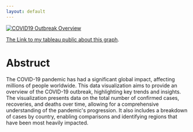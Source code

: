 ```yaml
---
layout: default
---
```


<div class='tableauPlaceholder' id='viz1717589197555' style='position: relative'>
  <noscript>
    <a href='#'>
      <img alt='COVID19 Outbreak Overview' src='https:&#47;&#47;public.tableau.com&#47;static&#47;images&#47;XG&#47;XGQDRKT6P&#47;1_rss.png' style='border: none' />
    </a>
  </noscript>
  <object class='tableauViz'  style='display:none;'>
    <param name='host_url' value='https%3A%2F%2Fpublic.tableau.com%2F' /> 
    <param name='embed_code_version' value='3' /> <param name='path' value='shared&#47;XGQDRKT6P' /> 
    <param name='toolbar' value='yes' />
    <param name='static_image' value='https:&#47;&#47;public.tableau.com&#47;static&#47;images&#47;XG&#47;XGQDRKT6P&#47;1.png' /> 
    <param name='animate_transition' value='yes' />
    <param name='display_static_image' value='yes' /><param name='display_spinner' value='yes' />
    <param name='display_overlay' value='yes' />
    <param name='display_count' value='yes' /><param name='language' value='zh-TW' />
  </object>
</div>                
<script type='text/javascript'>                    
  var divElement = document.getElementById('viz1717589197555'); 
  var vizElement = divElement.getElementsByTagName('object')[0];                    
  vizElement.style.width='100%';vizElement.style.height=(divElement.offsetWidth*0.75)+'px';                    
  var scriptElement = document.createElement('script');                    
  scriptElement.src = 'https://public.tableau.com/javascripts/api/viz_v1.js';                    
  vizElement.parentNode.insertBefore(scriptElement, vizElement);                
</script>

[The Link to my tableau public about this graph](https://public.tableau.com/views/Visualizationofcovid-19/COVID19OutbreakOverview?:language=zh-TW&:sid=&:display_count=n&:origin=viz_share_link).
# Abstruct
The COVID-19 pandemic has had a significant global impact, affecting millions of people worldwide. This data visualization aims to provide an overview of the COVID-19 outbreak, highlighting key trends and insights. The visualization presents data on the total number of confirmed cases, recoveries, and deaths over time, allowing for a comprehensive understanding of the pandemic's progression. It also includes a breakdown of cases by country, enabling comparisons and identifying regions that have been most heavily impacted.
